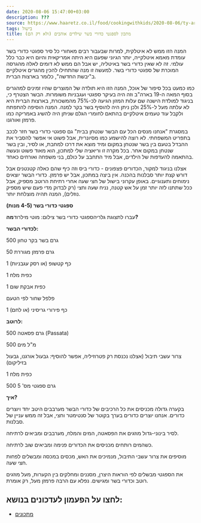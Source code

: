 ```yaml
---
date: 2020-08-06 15:47:00+03:00
description: ???
source: https://www.haaretz.co.il/food/cookingwithkids/2020-08-06/ty-article/0000017f-f8fe-d318-afff-fbffff560000
tags: בישול
title: מתכון לספגטי כדורי בשר שילדים אוהבים (ולא רק הם)
---
```


המנה הזו ממש לא איטלקית, למרות שבעבור רבים מאחורי כל סיר ספגטי כדורי בשר עומדת מאמא איטלקייה, יותר הגיוני שפעם היא היתה אמריקאית והיום היא כבר כלל עולמי. זה לא שאין כדורי בשר באיטליה, יש אבל הם ממש לא דומים לאלה מהגרסה המוכרת של ספגטי כדורי בשר. למעשה זו מנה שהתחילו להכין מהגרים איטלקיים ב"יבשת החדשה", כלומר בארצות הברית.

כמו כמעט בכל סיפור של אוכל, המנה הזו היא תולדה של המוצרים שהיו זמינים למהגרים בסוף המאה ה-19 בארה"ב וזה היה בעיקר ספגטי ועגבניות משומרות. הבשר הצטרף כי, בניגוד למולדת הישנה שם עלות המזון הגיעה לכ-75% מהמשכורת, בארצות הברית היא לא עלתה מעל ל-25% ולכן ניתן היה להוסיף בשר בקר למנה. המנה הוסיפה להתפתח ולקבל עוד טעמים איטלקיים בהתאם לחומרי הגלם שניתן היה להשיג באמריקה כמו פרמזן ואורגנו.

במסגרת "אנחנו מנסים הכל עם הבשר שנטחן בבית" גם ספגטי כדורי בשר חזר לככב בתפריט המשפחתי. לא רוצה להישמע כמו מסיונרית, אבל פשוט אי אפשר להסביר את ההבדל בטעם בין בשר שנטחן במקום ומיד מוצא את דרכו למחבת, או לסיר, ובין בשר שנטחן במקום אחר. בכל מקרה זו וריאציה שלי למתכון, הוא מאוד פשוט ונעשה בהתאמה להעדפות של הילדים, אבל מיד התחבב על כולם, בני משפחה ואורחים כאחד.

אצלנו בניגוד למקור, הכדורים פצפונים - כדורי ביס וזה כיף שהם כאלה קטנטנים אבל דורש קצת יותר סבלנות בהכנה. אין ביצה במתכון, אבל יש פרמזן. כדורי הבשר יוצאים נימוחים ותענוגיים. באופן עקרוני בישול של חצי שעה אחרי רתיחת הרוטב מספיק, אבל ככל שתתנו לזה יותר זמן על אש קטנה, נניח שעה וחצי (רק לבדוק מדי פעם שיש מספיק נוזלים), המנה תהיה מוצלחת יותר.

**ספגטי כדורי בשר (4-5 מנות)**

 עברו לתצוגת גלריהספגטי כדורי בשר צילום: מוטי מילרוד**מה?**

**לכדורי הבשר:**

500 גרם בשר בקר טחון

50 גרם פרמזן מגוררת

1 כף קטשופ (או רסק עגבניות)

1 כפית מלח

1 כפית אבקת שום

פלפל שחור לפי הטעם

1 כף פירורי גריסיני (או לחם)

**לרוטב:**

500 גרם פסאטה (Passata)

500 מ"ל מים

צרור עשבי תיבול (אצלנו נכנסת רק פטרוזיליה, אפשר להוסיף: גבעול אורגנו, גבעול בזיליקום)

1 כפית מלח

500 גרם ספגטי מס' 5

**איך?**

בקערה גדולה מכניסים את כל הרכיבים של כדורי הבשר מערבבים היטב יחד ויוצרים כדורים. אנחנו יוצרים כדורים בערך בקוטר של סנטימטר וחצי, אבל זה ממש עניין של סבלנות.

לסיר בינוני-גדול מוזגים את הפסאטה, המים והמלח, מערבבים ומביאים לרתיחה.

כשהמים רותחים מכניסים את הכדורים פנימה ומביאים שוב לרתיחה.

מוסיפים את צרור עשבי התיבול, מנמיכים את האש, מכסים במכסה ומבשלים לפחות חצי שעה.

את הספגטי מבשלים לפי הוראות היצרן, מסננים ומחלקים בין הקערות, מעל מוזגים רוטב וכדורי בשר ומגישים. נפלא עם הרבה פרמזן מעל, רק אומרת.

לחצו על הפעמון לעדכונים בנושא:
------------------------------

* [מתכונים](/ty-tag/recipes-0000017f-da28-dea8-a77f-de6a4ba50000)